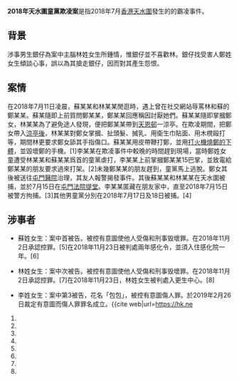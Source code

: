 **2018年天水圍童黨欺凌案**是指2018年7月[香港](../Page/香港.md "wikilink")[天水圍](../Page/天水圍.md "wikilink")發生的的霸凌事件。

## 背景

渉事男生銀仔為案中主腦林姓女生所鍾情，惟銀仔並不喜歡林。銀仔找受害人鄭姓女生傾談心事，誤以為其搶走銀仔，因而對其產生怨恨。

## 案情

在2018年7月11日凌晨，蘇某某和林某某閒逛時，遇上曾在社交網站辱罵林和蘇的鄭某某。蘇某隨即上前質問鄭某某，鄭某某回應稱因討厭她們。蘇某某隨即掌摑鄭女，林某某為了避免途人發現，便把鄭某某帶到[天恩邨](../Page/天恩邨.md "wikilink")一涼亭。在欺凌期間，把鄭女帶入[涼亭後](https://zh.wikipedia.org/wiki/涼亭 "wikilink")，林某某對鄭女掌摑、扯頭髮、搣乳、用衛生巾貼面、用木櫈毆打等，期間林更要求鄭女舔其手指傷口。蘇某某用皮帶鞭打鄭，並用[打火機燒鄭的下體](https://zh.wikipedia.org/wiki/打火機 "wikilink")，並毀壞鄭的手機。\[1\]李某某在欺凌事件中較晚的時間趕到現場，當時鄭姓女童遭受林某某和蘇某某爲首的童黨虐打，李某某上前掌摑鄭某某15巴掌，並致電給鄭某某的朋友要求過來打架。\[2\]未幾鄭某某的朋友趕到，童黨馬上逃脫。鄭女其後被送往[屯門醫院](../Page/屯門醫院.md "wikilink")治理，其友人報警揭發事件。其後蘇某某和林某某在天水圍被捕，並於7月15日在[屯門法院提堂](https://zh.wikipedia.org/wiki/屯門法院 "wikilink")。李某某匿藏在朋友家中，直至2018年7月15日被警方拘捕。\[3\]其他男童黨分別在2018年7月17日及18日被捕。\[4\]

## 涉事者

  - 蘇姓女生：案中首被告。被控有意圖使他人受傷和刑事毁壞罪。在2018年11月2日承認控罪。\[5\]在2018年11月23日被判處兩年感化令，並須入住感化院一年。\[6\]

<!-- end list -->

  - 林姓女生：案中次被告。被控有意圖使他人受傷和刑事毁壞罪。在2018年11月2日承認控罪。\[7\]在2018年11月23日，林姓女生被判處入更生中心。\[8\]

<!-- end list -->

  - 李姓女生：案中第3被告，花名「包包」，被控有意圖傷人罪。於2019年2月26日裁定有意圖而傷人罪罪名成立。<ref name="appledaily.com3">{{cite
    web|url=<https://hk.ne>

<!-- end list -->

1.

2.

3.

4.

5.

6.

7.
8.